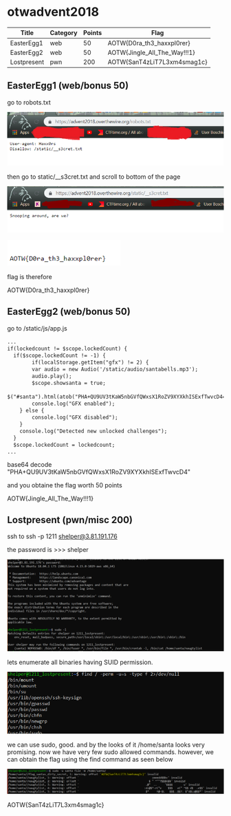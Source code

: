# otwadvent2018


Title                         | Category     | Points   | Flag
----------------------------- | ------------ | -------  | ---------------------------------------
EasterEgg1		      | web	     |50	|AOTW{D0ra_th3_haxxpl0rer}
EasterEgg2		      |web	     |50	|AOTW{Jingle_All_The_Way!!!1}
Lostpresent		      |pwn	     |200	|AOTW{SanT4zLiT7L3xm4smag1c}





## EasterEgg1 (web/bonus 50)

go to robots.txt

![Image 1](https://github.com/ScripTeaseCTF/CTF/blob/master/otwadvent2018/images/1.PNG)

then go to static/__s3cret.txt and scroll to bottom of the page 

![Image 1](https://github.com/ScripTeaseCTF/CTF/blob/master/otwadvent2018/images/2.PNG) 
    
![Image 1](https://github.com/ScripTeaseCTF/CTF/blob/master/otwadvent2018/images/3.PNG)


flag is therefore

AOTW{D0ra_th3_haxxpl0rer}


## EasterEgg2 (web/bonus 50)

go to /static/js/app.js 


	...
	if(lockedcount != $scope.lockedCount) {
	  if($scope.lockedCount != -1) {
	        if(localStorage.getItem("gfx") != 2) {
		    var audio = new Audio('/static/audio/santabells.mp3');
		    audio.play();
		    $scope.showsanta = true;
			$("#santa").html(atob("PHA+QU9UV3tKaW5nbGVfQWxsX1RoZV9XYXkhISExfTwvcD4="));
		    console.log("GFX enabled");
		} else {
		    console.log("GFX disabled");
		}
		console.log("Detected new unlocked challenges");
	  }
	  $scope.lockedCount = lockedcount;
	...

base64 decode "PHA+QU9UV3tKaW5nbGVfQWxsX1RoZV9XYXkhISExfTwvcD4"

and you obtaine the flag worth 50 points 

AOTW{Jingle_All_The_Way!!!1}

## Lostpresent (pwn/misc 200)

ssh to ssh -p 1211 shelper@3.81.191.176

the password is >>> shelper

![Image 1](https://github.com/ScripTeaseCTF/CTF/blob/master/otwadvent2018/images/4.PNG)

lets enumerate all binaries having SUID permission.

![Image 1](https://github.com/ScripTeaseCTF/CTF/blob/master/otwadvent2018/images/6.PNG)

we can use sudo, good. and by the looks of it /home/santa looks very promising. now we have very few sudo allowed commands. however, we can obtain the flag using the find command as seen below 


![Image 1](https://github.com/ScripTeaseCTF/CTF/blob/master/otwadvent2018/images/5.PNG)

AOTW{SanT4zLiT7L3xm4smag1c}
